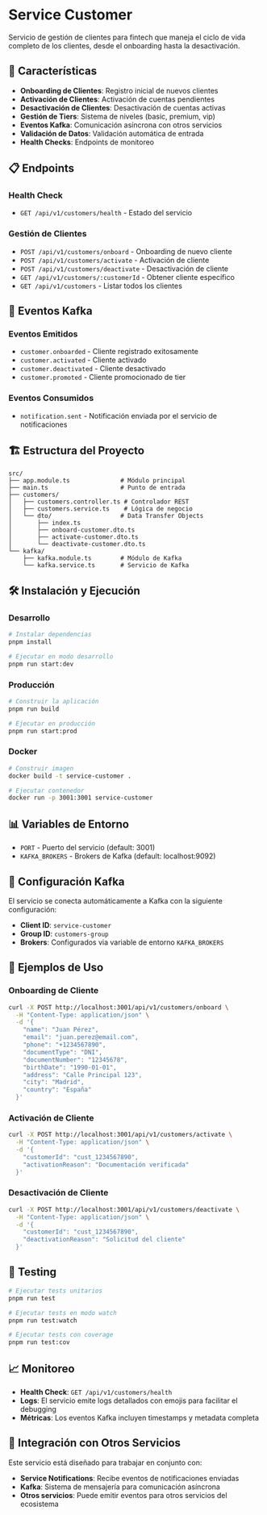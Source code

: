 # Service Customer

Servicio de gestión de clientes para fintech que maneja el ciclo de vida completo de los clientes, desde el onboarding hasta la desactivación.

## 🚀 Características

- **Onboarding de Clientes**: Registro inicial de nuevos clientes
- **Activación de Clientes**: Activación de cuentas pendientes
- **Desactivación de Clientes**: Desactivación de cuentas activas
- **Gestión de Tiers**: Sistema de niveles (basic, premium, vip)
- **Eventos Kafka**: Comunicación asíncrona con otros servicios
- **Validación de Datos**: Validación automática de entrada
- **Health Checks**: Endpoints de monitoreo

## 📋 Endpoints

### Health Check
- `GET /api/v1/customers/health` - Estado del servicio

### Gestión de Clientes
- `POST /api/v1/customers/onboard` - Onboarding de nuevo cliente
- `POST /api/v1/customers/activate` - Activación de cliente
- `POST /api/v1/customers/deactivate` - Desactivación de cliente
- `GET /api/v1/customers/:customerId` - Obtener cliente específico
- `GET /api/v1/customers` - Listar todos los clientes

## 🔄 Eventos Kafka

### Eventos Emitidos
- `customer.onboarded` - Cliente registrado exitosamente
- `customer.activated` - Cliente activado
- `customer.deactivated` - Cliente desactivado
- `customer.promoted` - Cliente promocionado de tier

### Eventos Consumidos
- `notification.sent` - Notificación enviada por el servicio de notificaciones

## 🏗️ Estructura del Proyecto

```
src/
├── app.module.ts              # Módulo principal
├── main.ts                    # Punto de entrada
├── customers/
│   ├── customers.controller.ts # Controlador REST
│   ├── customers.service.ts    # Lógica de negocio
│   └── dto/                   # Data Transfer Objects
│       ├── index.ts
│       ├── onboard-customer.dto.ts
│       ├── activate-customer.dto.ts
│       └── deactivate-customer.dto.ts
└── kafka/
    ├── kafka.module.ts        # Módulo de Kafka
    └── kafka.service.ts       # Servicio de Kafka
```

## 🛠️ Instalación y Ejecución

### Desarrollo
```bash
# Instalar dependencias
pnpm install

# Ejecutar en modo desarrollo
pnpm run start:dev
```

### Producción
```bash
# Construir la aplicación
pnpm run build

# Ejecutar en producción
pnpm run start:prod
```

### Docker
```bash
# Construir imagen
docker build -t service-customer .

# Ejecutar contenedor
docker run -p 3001:3001 service-customer
```

## 📊 Variables de Entorno

- `PORT` - Puerto del servicio (default: 3001)
- `KAFKA_BROKERS` - Brokers de Kafka (default: localhost:9092)

## 🔧 Configuración Kafka

El servicio se conecta automáticamente a Kafka con la siguiente configuración:
- **Client ID**: `service-customer`
- **Group ID**: `customers-group`
- **Brokers**: Configurados via variable de entorno `KAFKA_BROKERS`

## 📝 Ejemplos de Uso

### Onboarding de Cliente
```bash
curl -X POST http://localhost:3001/api/v1/customers/onboard \
  -H "Content-Type: application/json" \
  -d '{
    "name": "Juan Pérez",
    "email": "juan.perez@email.com",
    "phone": "+1234567890",
    "documentType": "DNI",
    "documentNumber": "12345678",
    "birthDate": "1990-01-01",
    "address": "Calle Principal 123",
    "city": "Madrid",
    "country": "España"
  }'
```

### Activación de Cliente
```bash
curl -X POST http://localhost:3001/api/v1/customers/activate \
  -H "Content-Type: application/json" \
  -d '{
    "customerId": "cust_1234567890",
    "activationReason": "Documentación verificada"
  }'
```

### Desactivación de Cliente
```bash
curl -X POST http://localhost:3001/api/v1/customers/deactivate \
  -H "Content-Type: application/json" \
  -d '{
    "customerId": "cust_1234567890",
    "deactivationReason": "Solicitud del cliente"
  }'
```

## 🧪 Testing

```bash
# Ejecutar tests unitarios
pnpm run test

# Ejecutar tests en modo watch
pnpm run test:watch

# Ejecutar tests con coverage
pnpm run test:cov
```

## 📈 Monitoreo

- **Health Check**: `GET /api/v1/customers/health`
- **Logs**: El servicio emite logs detallados con emojis para facilitar el debugging
- **Métricas**: Los eventos Kafka incluyen timestamps y metadata completa

## 🔗 Integración con Otros Servicios

Este servicio está diseñado para trabajar en conjunto con:
- **Service Notifications**: Recibe eventos de notificaciones enviadas
- **Kafka**: Sistema de mensajería para comunicación asíncrona
- **Otros servicios**: Puede emitir eventos para otros servicios del ecosistema 